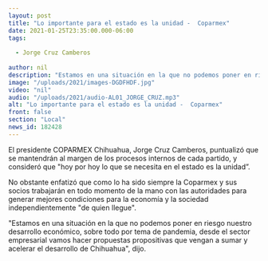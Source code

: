 ```yaml
---
layout: post
title: "Lo importante para el estado es la unidad -  Coparmex"
date: 2021-01-25T23:35:00.000-06:00
tags:
  
  - Jorge Cruz Camberos
  
author: nil
description: "Estamos en una situación en la que no podemos poner en riesgo nuestro desarrollo económico"
image: "/uploads/2021/images-DGDFHDF.jpg"
video: "nil"
audio: "/uploads/2021/audio-AL01_JORGE_CRUZ.mp3"
alt: "Lo importante para el estado es la unidad -  Coparmex"
front: false
section: "Local"
news_id: 182428
---
```


El presidente COPARMEX Chihuahua,  Jorge Cruz Camberos, puntualizó que se mantendrán al margen de los procesos internos de cada partido, y consideró que "hoy por hoy lo que se necesita en el estado es la unidad”. 

No obstante enfatizó que como lo ha sido siempre la Coparmex y sus socios trabajarán en todo momento de la mano con las autoridades para generar mejores condiciones para la economía y la sociedad independientemente "de quien llegue".

"Estamos en una situación en la que no podemos poner en riesgo nuestro desarrollo económico, sobre todo por tema de pandemia, desde el sector empresarial vamos hacer propuestas propositivas que vengan a sumar y acelerar el desarrollo de Chihuahua", dijo.